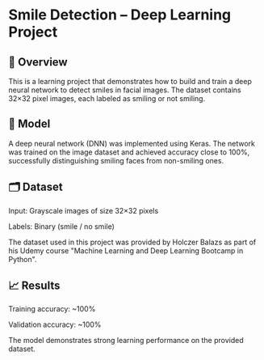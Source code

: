 # Smile Detection – Deep Learning Project
## 📘 Overview

This is a learning project that demonstrates how to build and train a deep neural network to detect smiles in facial images.
The dataset contains 32×32 pixel images, each labeled as smiling or not smiling.

## 🧠 Model

A deep neural network (DNN) was implemented using Keras.
The network was trained on the image dataset and achieved accuracy close to 100%, successfully distinguishing smiling faces from non-smiling ones.

## 🗂 Dataset

Input: Grayscale images of size 32×32 pixels

Labels: Binary (smile / no smile)

The dataset used in this project was provided by Holczer Balazs as part of his Udemy course "Machine Learning and Deep Learning Bootcamp in Python".

## 📈 Results

Training accuracy: ~100%

Validation accuracy: ~100%

The model demonstrates strong learning performance on the provided dataset.